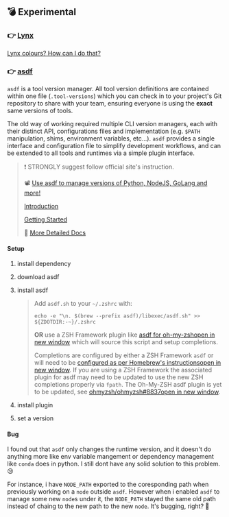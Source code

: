 ## 💣 Experimental

### 👉 [Lynx](https://lynx.browser.org)

[Lynx colours? How can I do that?](https://www.linuxquestions.org/questions/linux-general-1/lynx-colours-how-can-i-do-that-582681/)



### 👉 [asdf](https://asdf-vm.com)

`asdf` is a tool version manager. All tool version definitions are contained within one file (`.tool-versions`) which you can check in to your project's Git repository to share with your team, ensuring everyone is using the **exact** same versions of tools.

The old way of working required multiple CLI version managers, each with their distinct API, configurations files and implementation (e.g. `$PATH` manipulation, shims, environment variables, etc...). `asdf` provides a single interface and configuration file to simplify development workflows, and can be extended to all tools and runtimes via a simple plugin interface.

> :exclamation: STRONGLY suggest follow official site's instruction.  
>
> :film_projector: [Use asdf to manage versions of Python, NodeJS, GoLang and more!](https://youtu.be/RTaqWRj-6Lg)
>
> [Introduction](https://asdf-vm.com/guide/introduction.html) 
>
> [Getting Started](https://asdf-vm.com/guide/getting-started.html)  
>
> :file_folder:  [More Detailed Docs](https://asdf-vm.com/manage/core.html)



#### Setup

1. install dependency

2. download asdf

3. install asdf

   > Add `asdf.sh` to your `~/.zshrc` with:
   >
   > ```shell
   > echo -e "\n. $(brew --prefix asdf)/libexec/asdf.sh" >> ${ZDOTDIR:-~}/.zshrc
   > ```
   >
   > **OR** use a ZSH Framework plugin like [asdf for oh-my-zshopen in new window](https://github.com/ohmyzsh/ohmyzsh/tree/master/plugins/asdf) which will source this script and setup completions.
   >
   > Completions are configured by either a ZSH Framework `asdf` or will need to be [configured as per Homebrew's instructionsopen in new window](https://docs.brew.sh/Shell-Completion#configuring-completions-in-zsh). If you are using a ZSH Framework the associated plugin for asdf may need to be updated to use the new ZSH completions properly via `fpath`. The Oh-My-ZSH asdf plugin is yet to be updated, see [ohmyzsh/ohmyzsh#8837open in new window](https://github.com/ohmyzsh/ohmyzsh/pull/8837).

4. install plugin

5. set a version



#### Bug

I found out that `asdf` only changes the runtime version, and it doesn't do anything more like env variable mangement or dependency management like `conda` does in python. I still dont have any solid solution to this problem. 😢

For instance, i have `NODE_PATH` exported to the coresponding path when previously working on a `node` outside `asdf`. However when i enabled `asdf` to manage some new `node`s under it, the `NODE_PATH` stayed the same old path instead of chaing to the new path to the new `node`. It's bugging, right? 🤷